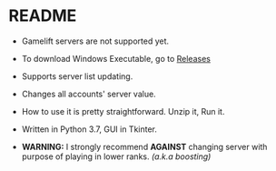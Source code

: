 # README
* Gamelift servers are not supported yet. 
* To download Windows Executable, go to [Releases](https://github.com/sw2719/R6S-server-changer/releases)
* Supports server list updating.
* Changes all accounts' server value.
* How to use it is pretty straightforward. Unzip it, Run it.
* Written in Python 3.7, GUI in Tkinter.

* **WARNING:** I strongly recommend **AGAINST** changing server with purpose of playing in lower ranks. *(a.k.a boosting)*
